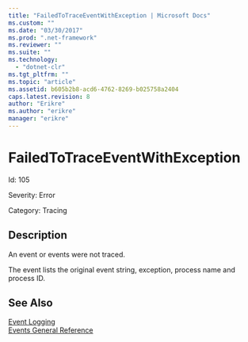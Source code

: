 ```yaml
---
title: "FailedToTraceEventWithException | Microsoft Docs"
ms.custom: ""
ms.date: "03/30/2017"
ms.prod: ".net-framework"
ms.reviewer: ""
ms.suite: ""
ms.technology: 
  - "dotnet-clr"
ms.tgt_pltfrm: ""
ms.topic: "article"
ms.assetid: b605b2b8-acd6-4762-8269-b025758a2404
caps.latest.revision: 8
author: "Erikre"
ms.author: "erikre"
manager: "erikre"
---
```

# FailedToTraceEventWithException
Id: 105  
  
 Severity: Error  
  
 Category: Tracing  
  
## Description  
 An event or events were not traced.  
  
 The event lists the original event string, exception, process name and process ID.  
  
## See Also  
 [Event Logging](../../../../../docs/framework/wcf/diagnostics/event-logging/index.md)   
 [Events General Reference](../../../../../docs/framework/wcf/diagnostics/event-logging/events-general-reference.md)